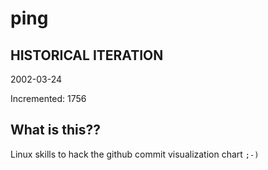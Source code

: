 # ping

## HISTORICAL ITERATION
2002-03-24

Incremented: 1756

## What is this?? 
Linux skills to hack the github commit visualization chart `;-)`
